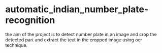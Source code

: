 # automatic_indian_number_plate-recognition
the aim of the project is to detect number plate in an image and crop the detected part and extract the text in the cropped image using ocr technique.
